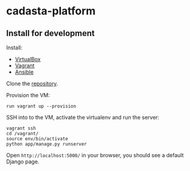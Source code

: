 # cadasta-platform

## Install for development

Install:

- [VirtualBox](https://www.virtualbox.org/)
- [Vagrant](https://www.vagrantup.com/)
- [Ansible](http://www.ansible.com/)

Clone the [repository](https://github.com/cadasta/cadasta-platform).

Provision the VM:

```
run vagrant up --provision
```

SSH into to the VM, activate the virtualenv and run the server:

```
vagrant ssh
cd /vagrant/
source env/bin/activate
python app/manage.py runserver
```

Open `http://localhost:5000/` in your browser, you should see a default Django page.
